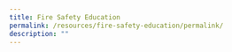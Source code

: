 ```yaml
---
title: Fire Safety Education
permalink: /resources/fire-safety-education/permalink/
description: ""
---
```

